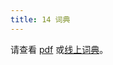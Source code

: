 ```yaml
---
title: 14 词典
---
```

请查看 [pdf](http://ithkuil.net/newithkuil_lexicon.pdf) 或[线上词典](../enthrirhc)。

<PDF url="../assets/newithkuil_lexicon.pdf" />